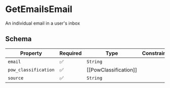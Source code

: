 # GetEmailsEmail

An individual email in a user's inbox

## Schema

| Property | Required | Type | Constraints |
| --- | --- | --- | --- |
| `email` | ✅ | `String` |     | 
| `pow_classification` | ✅ | [[PowClassification]] |     | 
| `source` | ✅ | `String` |     | 


